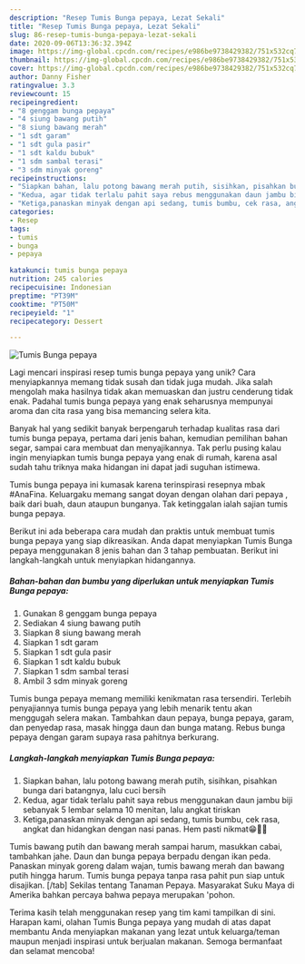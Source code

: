 ```yaml
---
description: "Resep Tumis Bunga pepaya, Lezat Sekali"
title: "Resep Tumis Bunga pepaya, Lezat Sekali"
slug: 86-resep-tumis-bunga-pepaya-lezat-sekali
date: 2020-09-06T13:36:32.394Z
image: https://img-global.cpcdn.com/recipes/e986be9738429382/751x532cq70/tumis-bunga-pepaya-foto-resep-utama.jpg
thumbnail: https://img-global.cpcdn.com/recipes/e986be9738429382/751x532cq70/tumis-bunga-pepaya-foto-resep-utama.jpg
cover: https://img-global.cpcdn.com/recipes/e986be9738429382/751x532cq70/tumis-bunga-pepaya-foto-resep-utama.jpg
author: Danny Fisher
ratingvalue: 3.3
reviewcount: 15
recipeingredient:
- "8 genggam bunga pepaya"
- "4 siung bawang putih"
- "8 siung bawang merah"
- "1 sdt garam"
- "1 sdt gula pasir"
- "1 sdt kaldu bubuk"
- "1 sdm sambal terasi"
- "3 sdm minyak goreng"
recipeinstructions:
- "Siapkan bahan, lalu potong bawang merah putih, sisihkan, pisahkan bunga dari batangnya, lalu cuci bersih"
- "Kedua, agar tidak terlalu pahit saya rebus menggunakan daun jambu biji sebanyak 5 lembar selama 10 menitan, lalu angkat tiriskan"
- "Ketiga,panaskan minyak dengan api sedang, tumis bumbu, cek rasa, angkat dan hidangkan dengan nasi panas. Hem pasti nikmat😁👩‍🍳"
categories:
- Resep
tags:
- tumis
- bunga
- pepaya

katakunci: tumis bunga pepaya 
nutrition: 245 calories
recipecuisine: Indonesian
preptime: "PT39M"
cooktime: "PT50M"
recipeyield: "1"
recipecategory: Dessert

---
```



![Tumis Bunga pepaya](https://img-global.cpcdn.com/recipes/e986be9738429382/751x532cq70/tumis-bunga-pepaya-foto-resep-utama.jpg)

Lagi mencari inspirasi resep tumis bunga pepaya yang unik? Cara menyiapkannya memang tidak susah dan tidak juga mudah. Jika salah mengolah maka hasilnya tidak akan memuaskan dan justru cenderung tidak enak. Padahal tumis bunga pepaya yang enak seharusnya mempunyai aroma dan cita rasa yang bisa memancing selera kita.

Banyak hal yang sedikit banyak berpengaruh terhadap kualitas rasa dari tumis bunga pepaya, pertama dari jenis bahan, kemudian pemilihan bahan segar, sampai cara membuat dan menyajikannya. Tak perlu pusing kalau ingin menyiapkan tumis bunga pepaya yang enak di rumah, karena asal sudah tahu triknya maka hidangan ini dapat jadi suguhan istimewa.

Tumis bunga pepaya ini kumasak karena terinspirasi resepnya mbak #AnaFina. Keluargaku memang sangat doyan dengan olahan dari pepaya , baik dari buah, daun ataupun bunganya. Tak ketinggalan ialah sajian tumis bunga pepaya.


Berikut ini ada beberapa cara mudah dan praktis untuk membuat tumis bunga pepaya yang siap dikreasikan. Anda dapat menyiapkan Tumis Bunga pepaya menggunakan 8 jenis bahan dan 3 tahap pembuatan. Berikut ini langkah-langkah untuk menyiapkan hidangannya.

<!--inarticleads1-->

##### Bahan-bahan dan bumbu yang diperlukan untuk menyiapkan Tumis Bunga pepaya:

1. Gunakan 8 genggam bunga pepaya
1. Sediakan 4 siung bawang putih
1. Siapkan 8 siung bawang merah
1. Siapkan 1 sdt garam
1. Siapkan 1 sdt gula pasir
1. Siapkan 1 sdt kaldu bubuk
1. Siapkan 1 sdm sambal terasi
1. Ambil 3 sdm minyak goreng


Tumis bunga pepaya memang memiliki kenikmatan rasa tersendiri. Terlebih penyajiannya tumis bunga pepaya yang lebih menarik tentu akan menggugah selera makan. Tambahkan daun pepaya, bunga pepaya, garam, dan penyedap rasa, masak hingga daun dan bunga matang. Rebus bunga pepaya dengan garam supaya rasa pahitnya berkurang. 

<!--inarticleads2-->

##### Langkah-langkah menyiapkan Tumis Bunga pepaya:

1. Siapkan bahan, lalu potong bawang merah putih, sisihkan, pisahkan bunga dari batangnya, lalu cuci bersih
1. Kedua, agar tidak terlalu pahit saya rebus menggunakan daun jambu biji sebanyak 5 lembar selama 10 menitan, lalu angkat tiriskan
1. Ketiga,panaskan minyak dengan api sedang, tumis bumbu, cek rasa, angkat dan hidangkan dengan nasi panas. Hem pasti nikmat😁👩‍🍳


Tumis bawang putih dan bawang merah sampai harum, masukkan cabai, tambahkan jahe. Daun dan bunga pepaya berpadu dengan ikan peda. Panaskan minyak goreng dalam wajan, tumis bawang merah dan bawang putih hingga harum. Tumis bunga pepaya tanpa rasa pahit pun siap untuk disajikan. [/tab] Sekilas tentang Tanaman Pepaya. Masyarakat Suku Maya di Amerika bahkan percaya bahwa pepaya merupakan &#39;pohon. 

Terima kasih telah menggunakan resep yang tim kami tampilkan di sini. Harapan kami, olahan Tumis Bunga pepaya yang mudah di atas dapat membantu Anda menyiapkan makanan yang lezat untuk keluarga/teman maupun menjadi inspirasi untuk berjualan makanan. Semoga bermanfaat dan selamat mencoba!
